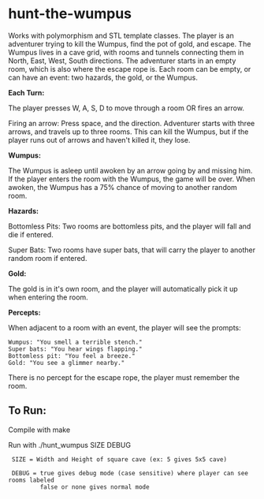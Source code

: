 # hunt-the-wumpus

Works with polymorphism and STL template classes. The player is an adventurer trying to kill the Wumpus, find the pot of gold, and escape. The Wumpus lives in a cave grid, with rooms and tunnels connecting them in North, East, West, South directions. The adventurer starts in an empty room, which is also where the escape rope is. Each room can be empty, or can have an event: two hazards, the gold, or the Wumpus. 

**Each Turn:**

The player presses W, A, S, D to move through a room OR fires an arrow.

Firing an arrow: Press space, and the direction. Adventurer starts with three arrows, and travels up to three rooms. This can kill the Wumpus, but if the player runs out of arrows and haven't killed it, they lose. 

**Wumpus:** 

The Wumpus is asleep until awoken by an arrow going by and missing him. If the player enters the room with the Wumpus, the game will be over. When awoken, the Wumpus has a 75% chance of moving to another random room.

**Hazards:**

Bottomless Pits: Two rooms are bottomless pits, and the player will fall and die if entered.

Super Bats: Two rooms have super bats, that will carry the player to another random room if entered. 

**Gold:**

The gold is in it's own room, and the player will automatically pick it up when entering the room.

**Percepts:**

When adjacent to a room with an event, the player will see the prompts:

    Wumpus: "You smell a terrible stench."
    Super bats: "You hear wings flapping."
    Bottomless pit: "You feel a breeze."
    Gold: "You see a glimmer nearby."

There is no percept for the escape rope, the player must remember the room.

## To Run:

Compile with make

Run with ./hunt_wumpus SIZE DEBUG

     SIZE = Width and Height of square cave (ex: 5 gives 5x5 cave)
     
     DEBUG = true gives debug mode (case sensitive) where player can see rooms labeled
             false or none gives normal mode
             
             
